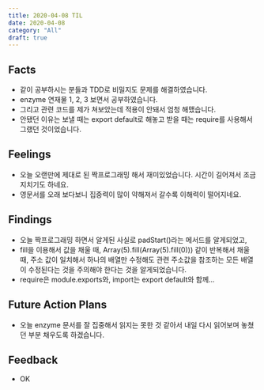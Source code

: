 ```yaml
---
title: 2020-04-08 TIL
date: 2020-04-08
category: "All"
draft: true
---
```


## Facts

- 같이 공부하시는 분들과 TDD로 비밀지도 문제를 해결하였습니다.
- enzyme 연재물 1, 2, 3 보면서 공부하였습니다.
- 그리고 관련 코드를 제가 쳐보았는데 적용이 안돼서 엄청 해맸습니다.
- 안됐던 이유는 보낼 때는 export default로 해놓고 받을 때는 require를 사용해서 그랬던 것이었습니다.

## Feelings

- 오늘 오랜만에 제대로 된 짝프로그래밍 해서 재미있었습니다. 시간이 길어져서 조금 지치기도 하네요.
- 영문서를 오래 보다보니 집중력이 많이 약해져서 갈수록 이해력이 떨어지네요.

## Findings

- 오늘 짝프로그래밍 하면서 알게된 사실로 padStart()라는 메서드를 알게되었고,
- fill을 이용해서 값을 채울 때, Array(5).fill(Array(5).fill(0))) 같이 반복해서 채울 때, 주소 값이 일치해서 하나의 배열만 수정해도 관련 주소값을 참조하는 모든 배열이 수정된다는 것을 주의해야 한다는 것을 알게되었습니다.
- require은 module.exports와, import는 export default와 함께...

## Future Action Plans

- 오늘 enzyme 문서를 잘 집중해서 읽지는 못한 것 같아서 내일 다시 읽어보며 놓쳤던 부분 채우도록 하겠습니다.

## Feedback

- OK
